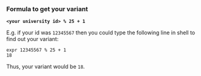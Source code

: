 ### Formula to get your variant

**`<your university id> % 25 + 1`**

E.g. if your id was `12345567` then you could type the following line in shell to find out your variant:
```
expr 12345567 % 25 + 1
18
```

Thus, your variant would be `18`.
